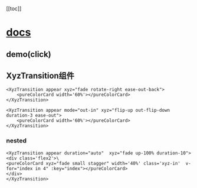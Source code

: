 


[[toc]]

# [docs](https://animxyz.com/docs)

## demo(click)
<div class='flex2'>
<pureColorCard xyz="fade up big" width='50%' class='xyz-in'></pureColorCard>
<pureColorCard xyz="fade duration-5 appear-front-3 small-3 appear-small-0 stagger-2 out-stagger-0" class='xyz-in'></pureColorCard>
<pureColorCard xyz="fade up big" class='xyz-in'></pureColorCard>
<pureColorCard xyz="fade up small" class='xyz-in'></pureColorCard>
</div>

## XyzTransition组件

<XyzTransition appear xyz="fade rotate-right ease-out-back">
    <pureColorCard width='60%'></pureColorCard>
</XyzTransition>

```vue
<XyzTransition appear xyz="fade rotate-right ease-out-back">
    <pureColorCard width='60%'></pureColorCard>
</XyzTransition>
```

<XyzTransition appear mode="out-in" xyz="flip-up out-flip-down duration-3 ease-out">
    <pureColorCard width='60%'></pureColorCard>
</XyzTransition>

```vue
<XyzTransition appear mode="out-in" xyz="flip-up out-flip-down duration-3 ease-out">
    <pureColorCard width='60%'></pureColorCard>
</XyzTransition>
```

### nested
<XyzTransition appear duration="auto"  xyz="fade up-100% duration-10">
<div class='flex2'>
<pureColorCard xyz="fade small stagger" width='40%' class='xyz-in'  v-for="index in 4" :key="index"></pureColorCard>
</div>
</XyzTransition>

```vue
<XyzTransition appear duration="auto"  xyz="fade up-100% duration-10">
<div class='flex2'>\
<pureColorCard xyz="fade small stagger" width='40%' class='xyz-in'  v-for="index in 4" :key="index"></pureColorCard>
</div>
</XyzTransition>
```

<ClientOnly>
<mouseXyz></mouseXyz>
</ClientOnly>